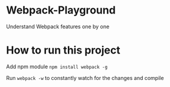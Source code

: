 # Webpack-Playground
Understand Webpack features one by one

# How to run this project
Add npm module `npm install webpack -g`

Run `webpack -w` to constantly watch for the changes and compile
